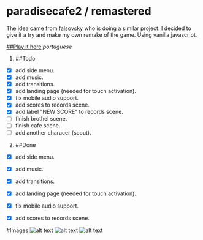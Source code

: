 # paradisecafe2 / remastered
The idea came from [falsovsky](https://github.com/falsovsky/paradise.js) who is doing a similar project. I decided to give it a try and make my own remake of the game.
Using vanilla javascript.

[##Play it here](http://brunoperry.net/paradisecafe2/) *portuguese*

1. ##Todo
  * [x] add side menu.
  * [x] add music.
  * [x] add transitions.
  * [x] add landing page (needed for touch activation).
  * [x] fix mobile audio support.
  * [x] add scores to records scene.
  * [x] add label "NEW SCORE" to records scene.
  * [ ] finish brothel scene.
  * [ ] finish cafe scene.
  * [ ] add another characer (scout).

2. ##Done
  * [x] add side menu.
  * [x] add music.
  * [x] add transitions.
  * [x] add landing page (needed for touch activation).
  * [x] fix mobile audio support.
  * [x] add scores to records scene.


#Images
![alt text](http://brunoperry.net/paradisecafe2/media/images/thumb01.png "thumb01")
![alt text](http://brunoperry.net/paradisecafe2/media/images/thumb02.png "thumb02")
![alt text](http://brunoperry.net/paradisecafe2/media/images/thumb03.png "thumb03")
